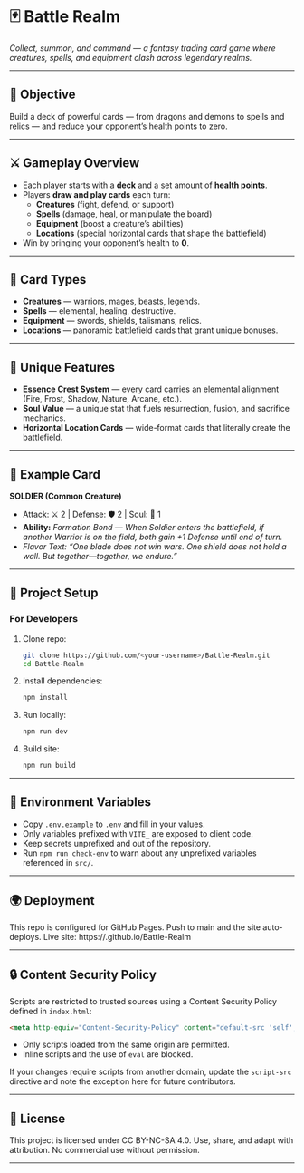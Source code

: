 # 🃏 Battle Realm

*Collect, summon, and command — a fantasy trading card game where creatures, spells, and equipment clash across legendary realms.*

---

## 🎯 Objective
Build a deck of powerful cards — from dragons and demons to spells and relics — and reduce your opponent’s health points to zero.

---

## ⚔ Gameplay Overview
- Each player starts with a **deck** and a set amount of **health points**.
- Players **draw and play cards** each turn:
  - **Creatures** (fight, defend, or support)
  - **Spells** (damage, heal, or manipulate the board)
  - **Equipment** (boost a creature’s abilities)
  - **Locations** (special horizontal cards that shape the battlefield)
- Win by bringing your opponent’s health to **0**.

---

## 🧩 Card Types
- **Creatures** — warriors, mages, beasts, legends.
- **Spells** — elemental, healing, destructive.
- **Equipment** — swords, shields, talismans, relics.
- **Locations** — panoramic battlefield cards that grant unique bonuses.

---

## 🌟 Unique Features
- **Essence Crest System** — every card carries an elemental alignment (Fire, Frost, Shadow, Nature, Arcane, etc.).
- **Soul Value** — a unique stat that fuels resurrection, fusion, and sacrifice mechanics.
- **Horizontal Location Cards** — wide-format cards that literally create the battlefield.

---

## 📜 Example Card

**SOLDIER (Common Creature)**  
- Attack: ⚔ 2 | Defense: 🛡 2 | Soul: 💠 1  
- **Ability:** *Formation Bond — When Soldier enters the battlefield, if another Warrior is on the field, both gain +1 Defense until end of turn.*  
- *Flavor Text:* *“One blade does not win wars. One shield does not hold a wall. But together—together, we endure.”*  

---

## 🚀 Project Setup

### For Developers
1. Clone repo:
   ```bash
   git clone https://github.com/<your-username>/Battle-Realm.git
   cd Battle-Realm
   ```
2. Install dependencies:
   ```bash
   npm install
   ```
3. Run locally:
   ```bash
   npm run dev
   ```
4. Build site:
   ```bash
   npm run build
   ```

---

## 🔐 Environment Variables

- Copy `.env.example` to `.env` and fill in your values.
- Only variables prefixed with `VITE_` are exposed to client code.
- Keep secrets unprefixed and out of the repository.
- Run `npm run check-env` to warn about any unprefixed variables referenced in `src/`.

---

## 🌍 Deployment

This repo is configured for GitHub Pages. Push to main and the site auto-deploys.
Live site: https://<your-username>.github.io/Battle-Realm

---

## 🔒 Content Security Policy

Scripts are restricted to trusted sources using a Content Security Policy defined in `index.html`:

```html
<meta http-equiv="Content-Security-Policy" content="default-src 'self'; script-src 'self'" />
```

- Only scripts loaded from the same origin are permitted.
- Inline scripts and the use of `eval` are blocked.

If your changes require scripts from another domain, update the `script-src` directive and note the exception here for future contributors.

---

## 📜 License

This project is licensed under CC BY-NC-SA 4.0.
Use, share, and adapt with attribution. No commercial use without permission.

---
